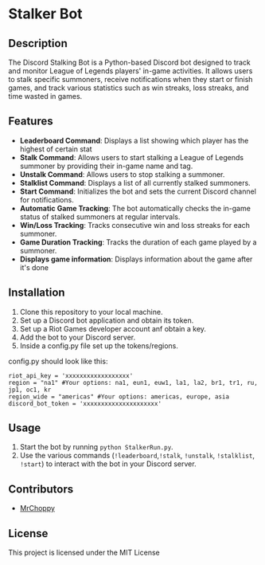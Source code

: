 # Stalker Bot

## Description

The Discord Stalking Bot is a Python-based Discord bot designed to track and monitor League of Legends players' in-game activities. It allows users to stalk specific summoners, receive notifications when they start or finish games, and track various statistics such as win streaks, loss streaks, and time wasted in games.

## Features

- **Leaderboard Command**: Displays a list showing which player has the highest of certain stat
- **Stalk Command**: Allows users to start stalking a League of Legends summoner by providing their in-game name and tag.
- **Unstalk Command**: Allows users to stop stalking a summoner.
- **Stalklist Command**: Displays a list of all currently stalked summoners.
- **Start Command**: Initializes the bot and sets the current Discord channel for notifications.
- **Automatic Game Tracking**: The bot automatically checks the in-game status of stalked summoners at regular intervals.
- **Win/Loss Tracking**: Tracks consecutive win and loss streaks for each summoner.
- **Game Duration Tracking**: Tracks the duration of each game played by a summoner.
- **Displays game information**: Displays information about the game after it's done


## Installation

1. Clone this repository to your local machine.
2. Set up a Discord bot application and obtain its token.
3. Set up a Riot Games developer account anf obtain a key.
4. Add the bot to your Discord server.
5. Inside a config.py file set up the tokens/regions.

config.py should look like this:

```
riot_api_key = 'xxxxxxxxxxxxxxxxxx'
region = "na1" #Your options: na1, eun1, euw1, la1, la2, br1, tr1, ru, jp1, oc1, kr
region_wide = "americas" #Your options: americas, europe, asia
discord_bot_token = 'xxxxxxxxxxxxxxxxxxxxx'
```
## Usage

1. Start the bot by running `python StalkerRun.py`.
2. Use the various commands (`!leaderboard`,`!stalk`, `!unstalk`, `!stalklist`, `!start`) to interact with the bot in your Discord server.

## Contributors

- [MrChoppy](https://github.com/MrChoppy)

## License

This project is licensed under the MIT License

